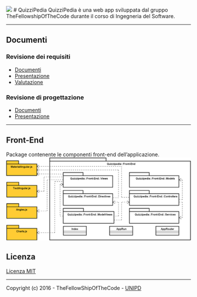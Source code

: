 <img src="http://thefellowshipofthecode.github.io/IMG/QP.jpg" data-canonical-src="http://thefellowshipofthecode.github.io/" height="400" />
# QuizziPedia
QuizziPedia è una web app sviluppata dal gruppo
TheFellowshipOfTheCode durante il corso di Ingegneria del Software.

- - -

## Documenti

### Revisione dei requisiti
  + [Documenti](https://goo.gl/cr0sWM)
  + [Presentazione](https://goo.gl/wgn8BP)
  + [Valutazione](http://www.math.unipd.it/~tullio/IS-1/2015/Progetto/RR/TheFellowshipOfTheCode.pdf)

### Revisione di progettazione
  + [Documenti](https://goo.gl/s2fpVe)
  + [Presentazione](https://goo.gl/he4oWb)


- - -
## Front-End

Package contenente le componenti front-end dell’applicazione.
[<img src="https://raw.githubusercontent.com/TheFellowshipOfTheCode/Documenti/master/RP/DefinizioneDiProdotto/UML/Package/QuizziPedia_Front-end.png" data-canonical-src="https://goo.gl/s2fpVe" width="600" />](https://goo.gl/s2fpVe)

## Licenza

[Licenza MIT](https://github.com/TheFellowshipOfTheCode/QuizziPedia/blob/master/license)

- - -

Copyright (c) 2016 - TheFellowShipOfTheCode - [UNIPD](http://informatica.math.unipd.it/)
